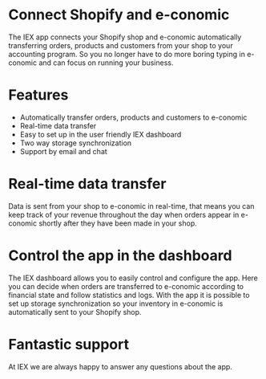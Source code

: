# Connect Shopify and e-conomic
The IEX app connects your Shopify shop and e-conomic automatically transferring orders, products and customers from your shop to your accounting program. So you no longer have to do more boring typing in e-conomic and can focus on running your business.

# Features
* Automatically transfer orders, products and customers to e-conomic
* Real-time data transfer
* Easy to set up in the user friendly IEX dashboard
* Two way storage synchronization
* Support by email and chat

# Real-time data transfer
Data is sent from your shop to e-conomic in real-time, that means you can keep track of your revenue throughout the day when orders appear in e-conomic shortly after they have been made in your shop.

# Control the app in the dashboard
The IEX dashboard allows you to easily control and configure the app. Here you can decide when orders are transferred to e-conomic according to financial state and follow statistics and logs.
With the app it is possible to set up storage synchronization so your inventory in e-conomic is automatically sent to your Shopify shop.

# Fantastic support
At IEX we are always happy to answer any questions about the app.
